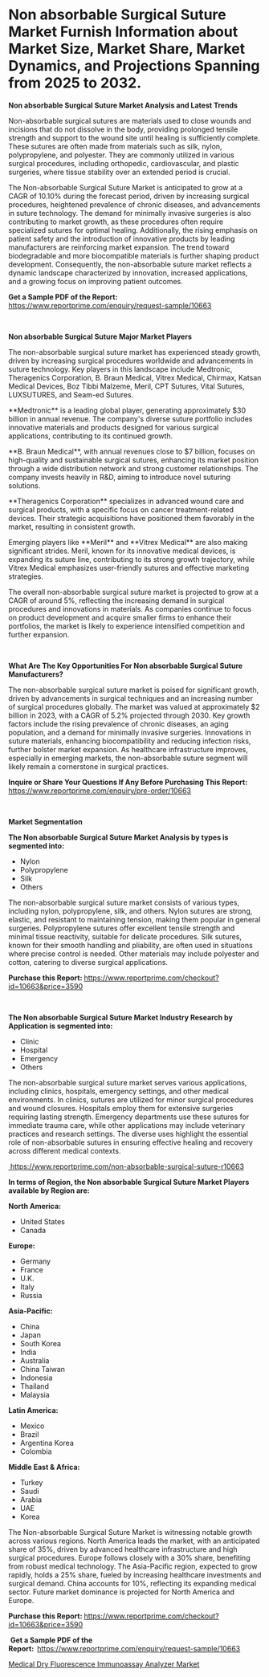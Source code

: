 <p><h1>Non absorbable Surgical Suture Market Furnish Information about Market Size, Market Share, Market Dynamics, and Projections Spanning from 2025 to 2032.</h1></p><p><strong>Non absorbable Surgical Suture Market Analysis and Latest Trends</strong></p>
<p><p>Non-absorbable surgical sutures are materials used to close wounds and incisions that do not dissolve in the body, providing prolonged tensile strength and support to the wound site until healing is sufficiently complete. These sutures are often made from materials such as silk, nylon, polypropylene, and polyester. They are commonly utilized in various surgical procedures, including orthopedic, cardiovascular, and plastic surgeries, where tissue stability over an extended period is crucial.</p><p>The Non-absorbable Surgical Suture Market is anticipated to grow at a CAGR of 10.10% during the forecast period, driven by increasing surgical procedures, heightened prevalence of chronic diseases, and advancements in suture technology. The demand for minimally invasive surgeries is also contributing to market growth, as these procedures often require specialized sutures for optimal healing. Additionally, the rising emphasis on patient safety and the introduction of innovative products by leading manufacturers are reinforcing market expansion. The trend toward biodegradable and more biocompatible materials is further shaping product development. Consequently, the non-absorbable suture market reflects a dynamic landscape characterized by innovation, increased applications, and a growing focus on improving patient outcomes.</p></p>
<p><strong>Get a Sample PDF of the Report:&nbsp;</strong> <a href="https://www.reportprime.com/enquiry/request-sample/10663?utm_campaign=2653&utm_medium=2&utm_source=Github&utm_content=ia&utm_term=20032025&utm_id=non-absorbable-surgical-suture">https://www.reportprime.com/enquiry/request-sample/10663</a></p>
<p>&nbsp;</p>
<p><strong>Non absorbable Surgical Suture Major Market Players</strong></p>
<p><p>The non-absorbable surgical suture market has experienced steady growth, driven by increasing surgical procedures worldwide and advancements in suture technology. Key players in this landscape include Medtronic, Theragenics Corporation, B. Braun Medical, Vitrex Medical, Chirmax, Katsan Medical Devices, Boz Tibbi Malzeme, Meril, CPT Sutures, Vital Sutures, LUXSUTURES, and Seam-ed Sutures.</p><p>**Medtronic** is a leading global player, generating approximately $30 billion in annual revenue. The company's diverse suture portfolio includes innovative materials and products designed for various surgical applications, contributing to its continued growth.</p><p>**B. Braun Medical**, with annual revenues close to $7 billion, focuses on high-quality and sustainable surgical sutures, enhancing its market position through a wide distribution network and strong customer relationships. The company invests heavily in R&D, aiming to introduce novel suturing solutions.</p><p>**Theragenics Corporation** specializes in advanced wound care and surgical products, with a specific focus on cancer treatment-related devices. Their strategic acquisitions have positioned them favorably in the market, resulting in consistent growth.</p><p>Emerging players like **Meril** and **Vitrex Medical** are also making significant strides. Meril, known for its innovative medical devices, is expanding its suture line, contributing to its strong growth trajectory, while Vitrex Medical emphasizes user-friendly sutures and effective marketing strategies.</p><p>The overall non-absorbable surgical suture market is projected to grow at a CAGR of around 5%, reflecting the increasing demand in surgical procedures and innovations in materials. As companies continue to focus on product development and acquire smaller firms to enhance their portfolios, the market is likely to experience intensified competition and further expansion.</p></p>
<p>&nbsp;</p>
<p><strong>What Are The Key Opportunities For Non absorbable Surgical Suture Manufacturers?</strong></p>
<p><p>The non-absorbable surgical suture market is poised for significant growth, driven by advancements in surgical techniques and an increasing number of surgical procedures globally. The market was valued at approximately $2 billion in 2023, with a CAGR of 5.2% projected through 2030. Key growth factors include the rising prevalence of chronic diseases, an aging population, and a demand for minimally invasive surgeries. Innovations in suture materials, enhancing biocompatibility and reducing infection risks, further bolster market expansion. As healthcare infrastructure improves, especially in emerging markets, the non-absorbable suture segment will likely remain a cornerstone in surgical practices.</p></p>
<p><strong>Inquire or Share Your Questions If Any Before Purchasing This Report:</strong> <a href="https://www.reportprime.com/enquiry/pre-order/10663?utm_campaign=2653&utm_medium=2&utm_source=Github&utm_content=ia&utm_term=20032025&utm_id=non-absorbable-surgical-suture">https://www.reportprime.com/enquiry/pre-order/10663</a></p>
<p>&nbsp;</p>
<p><strong>Market Segmentation</strong></p>
<p><strong>The Non absorbable Surgical Suture Market Analysis by types is segmented into:</strong></p>
<p><ul><li>Nylon</li><li>Polypropylene</li><li>Silk</li><li>Others</li></ul></p>
<p><p>The non-absorbable surgical suture market consists of various types, including nylon, polypropylene, silk, and others. Nylon sutures are strong, elastic, and resistant to maintaining tension, making them popular in general surgeries. Polypropylene sutures offer excellent tensile strength and minimal tissue reactivity, suitable for delicate procedures. Silk sutures, known for their smooth handling and pliability, are often used in situations where precise control is needed. Other materials may include polyester and cotton, catering to diverse surgical applications.</p></p>
<p><strong>Purchase this Report:&nbsp;</strong><a href="https://www.reportprime.com/checkout?id=10663&price=3590&utm_campaign=2653&utm_medium=2&utm_source=Github&utm_content=ia&utm_term=20032025&utm_id=non-absorbable-surgical-suture">https://www.reportprime.com/checkout?id=10663&price=3590</a></p>
<p>&nbsp;</p>
<p><strong>The Non absorbable Surgical Suture Market Industry Research by Application is segmented into:</strong></p>
<p><ul><li>Clinic</li><li>Hospital</li><li>Emergency</li><li>Others</li></ul></p>
<p><p>The non-absorbable surgical suture market serves various applications, including clinics, hospitals, emergency settings, and other medical environments. In clinics, sutures are utilized for minor surgical procedures and wound closures. Hospitals employ them for extensive surgeries requiring lasting strength. Emergency departments use these sutures for immediate trauma care, while other applications may include veterinary practices and research settings. The diverse uses highlight the essential role of non-absorbable sutures in ensuring effective healing and recovery across different medical contexts.</p></p>
<p><a href="https://www.reportprime.com/non-absorbable-surgical-suture-r10663?utm_campaign=2653&utm_medium=2&utm_source=Github&utm_content=ia&utm_term=20032025&utm_id=non-absorbable-surgical-suture">&nbsp;https://www.reportprime.com/non-absorbable-surgical-suture-r10663</a></p>
<p><strong>In terms of Region, the Non absorbable Surgical Suture Market Players available by Region are:</strong></p>
<p>
    <p> <strong> North America: </strong>
        <ul>
            <li>United States</li>
            <li>Canada</li>
        </ul>
        </p> 
    <p> <strong> Europe: </strong>
        <ul>
            <li>Germany</li>
            <li>France</li>
            <li>U.K.</li>
            <li>Italy</li>
            <li>Russia</li>
        </ul>
        </p> 
    <p> <strong> Asia-Pacific: </strong>
        <ul>
            <li>China</li>
            <li>Japan</li>
            <li>South Korea</li>
            <li>India</li>
            <li>Australia</li>
            <li>China Taiwan</li>
            <li>Indonesia</li>
            <li>Thailand</li>
            <li>Malaysia</li>
        </ul>
        </p> 
    <p> <strong> Latin America: </strong>
        <ul>
            <li>Mexico</li>
            <li>Brazil</li>
            <li>Argentina Korea</li>
            <li>Colombia</li>
        </ul>
        </p> 
    <p> <strong> Middle East & Africa: </strong>
        <ul>
            <li>Turkey</li>
            <li>Saudi</li>
            <li>Arabia</li>
            <li>UAE</li>
            <li>Korea</li>
        </ul>
    </p>
    </p>
<p><p>The Non-absorbable Surgical Suture Market is witnessing notable growth across various regions. North America leads the market, with an anticipated share of 35%, driven by advanced healthcare infrastructure and high surgical procedures. Europe follows closely with a 30% share, benefiting from robust medical technology. The Asia-Pacific region, expected to grow rapidly, holds a 25% share, fueled by increasing healthcare investments and surgical demand. China accounts for 10%, reflecting its expanding medical sector. Future market dominance is projected for North America and Europe.</p></p>
<p><strong>Purchase this Report: </strong><a href="https://www.reportprime.com/checkout?id=10663&price=3590&utm_campaign=2653&utm_medium=2&utm_source=Github&utm_content=ia&utm_term=20032025&utm_id=non-absorbable-surgical-suture">https://www.reportprime.com/checkout?id=10663&price=3590</a></p>
<p>&nbsp;<strong>Get a Sample PDF of the Report:&nbsp;&nbsp;</strong><a href="https://www.reportprime.com/enquiry/request-sample/10663?utm_campaign=2653&utm_medium=2&utm_source=Github&utm_content=ia&utm_term=20032025&utm_id=non-absorbable-surgical-suture">https://www.reportprime.com/enquiry/request-sample/10663</a></p>
<p><strong></strong></p>
<p><p><a href="https://github.com/comasnickie/Market-Research-Report-List-1/blob/main/medical-dry-fluorescence-immunoassay-analyzer-market.md?utm_campaign=2653&utm_medium=2&utm_source=Github&utm_content=ia&utm_term=20032025&utm_id=non-absorbable-surgical-suture">Medical Dry Fluorescence Immunoassay Analyzer Market</a></p></p>